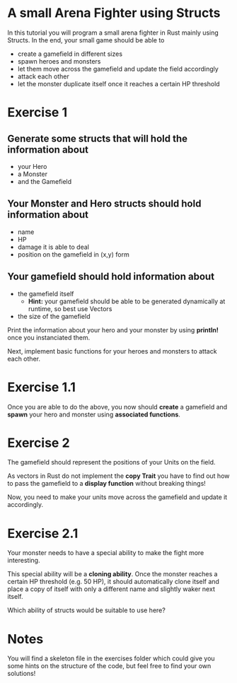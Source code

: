 # A small Arena Fighter using Structs
In this tutorial you will program a small arena fighter in Rust mainly using Structs. In the end, your small game should be able to
- create a gamefield in different sizes
- spawn heroes and monsters
- let them move across the gamefield and update the field accordingly
- attack each other
- let the monster duplicate itself once it reaches a certain HP threshold

# Exercise 1
Generate some structs that will hold the information about
-

- your Hero
-  a Monster 
-  and the Gamefield

Your Monster and Hero structs should hold information about
-

- name
- HP
- damage it is able to deal
- position on the gamefield in (x,y) form

Your gamefield should hold information about
-

- the gamefield itself
  - **Hint:** your gamefield should be able to be generated dynamically at runtime, so best use Vectors
- the size of the gamefield

Print the information about your hero and your monster by using **println!** once you instanciated them.

Next, implement basic functions for your heroes and monsters to attack each other.

# Exercise 1.1
Once you are able to do the above, you now should **create** a gamefield and **spawn** your hero and monster using **associated functions**.

# Exercise 2
The gamefield should represent the positions of your Units on the field.

As vectors in Rust do not implement the **copy Trait** you have to find out how to pass the gamefield to a **display function** without breaking things!

Now, you need to make your units move across the gamefield and update it accordingly.

# Exercise 2.1
Your monster needs to have a special ability to make the fight more interesting.

This special ability will be a **cloning ability**. Once the monster reaches a certain HP threshold (e.g. 50 HP), it should automatically clone itself and place a copy of itself with only a different name and slightly waker next itself.

Which ability of structs would be suitable to use here?

# Notes
You will find a skeleton file in the exercises folder which could give you some hints on the structure of the code, but feel free to find your own solutions!